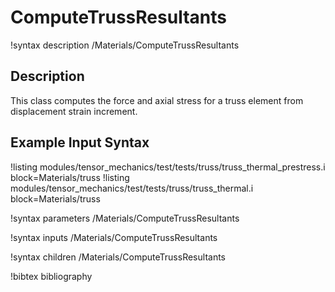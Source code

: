 # ComputeTrussResultants

!syntax description /Materials/ComputeTrussResultants

## Description

This class computes the force and axial stress for a truss element from displacement strain increment.

## Example Input Syntax

!listing modules/tensor_mechanics/test/tests/truss/truss_thermal_prestress.i block=Materials/truss
!listing modules/tensor_mechanics/test/tests/truss/truss_thermal.i block=Materials/truss

!syntax parameters /Materials/ComputeTrussResultants

!syntax inputs /Materials/ComputeTrussResultants

!syntax children /Materials/ComputeTrussResultants

!bibtex bibliography
